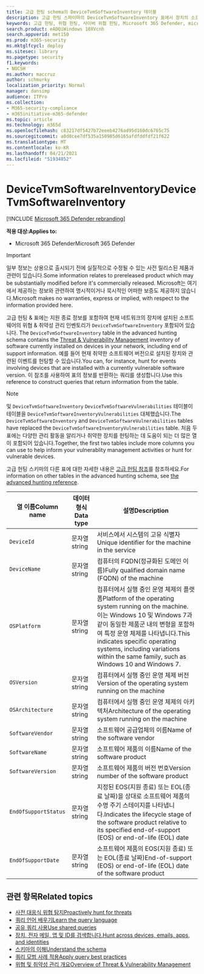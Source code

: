 ```yaml
---
title: 고급 헌팅 schema의 DeviceTvmSoftwareInventory 테이블
description: 고급 헌팅 스파이마의 DeviceTvmSoftwareInventory 표에서 장치의 소프트웨어 인벤토리에 대해 자세히 알아보습니다.
keywords: 고급 헌팅, 위협 헌팅, 사이버 위협 헌팅, Microsoft 365 Defender, microsoft 365, m365, 검색, 쿼리, 원격 분석, 데이터 형식, kusto, 표, 열, 데이터 형식, 설명, 위협 & 취약성 관리, TVM, 장치 관리, 소프트웨어, 인벤토리, 취약성, CVE ID, OS DeviceTvmSoftwareInventoryVulnerabilities
search.product: eADQiWindows 10XVcnh
search.appverid: met150
ms.prod: m365-security
ms.mktglfcycl: deploy
ms.sitesec: library
ms.pagetype: security
f1.keywords:
- NOCSH
ms.author: maccruz
author: schmurky
localization_priority: Normal
manager: dansimp
audience: ITPro
ms.collection:
- M365-security-compliance
- m365initiative-m365-defender
ms.topic: article
ms.technology: m365d
ms.openlocfilehash: c83217df5427b72eeeb4276ad95d160dc6765c75
ms.sourcegitcommit: a8d8cee7df535a150985d6165afdfddfdf21f622
ms.translationtype: MT
ms.contentlocale: ko-KR
ms.lasthandoff: 04/21/2021
ms.locfileid: "51934852"
---
```

# <a name="devicetvmsoftwareinventory"></a><span data-ttu-id="41980-104">DeviceTvmSoftwareInventory</span><span class="sxs-lookup"><span data-stu-id="41980-104">DeviceTvmSoftwareInventory</span></span>

[!INCLUDE [Microsoft 365 Defender rebranding](../includes/microsoft-defender.md)]


<span data-ttu-id="41980-105">**적용 대상:**</span><span class="sxs-lookup"><span data-stu-id="41980-105">**Applies to:**</span></span>
- <span data-ttu-id="41980-106">Microsoft 365 Defender</span><span class="sxs-lookup"><span data-stu-id="41980-106">Microsoft 365 Defender</span></span>

>[!IMPORTANT]
> <span data-ttu-id="41980-107">일부 정보는 상용으로 출시되기 전에 실질적으로 수정될 수 있는 사전 릴리스된 제품과 관련이 있습니다.</span><span class="sxs-lookup"><span data-stu-id="41980-107">Some information relates to prereleased product which may be substantially modified before it's commercially released.</span></span> <span data-ttu-id="41980-108">Microsoft는 여기에서 제공하는 정보와 관련하여 명시적이거나 묵시적인 어떠한 보증도 제공하지 않습니다.</span><span class="sxs-lookup"><span data-stu-id="41980-108">Microsoft makes no warranties, express or implied, with respect to the information provided here.</span></span>


<span data-ttu-id="41980-109">고급 헌팅 & 표에는 지원 종료 정보를 포함하여 현재 네트워크의 장치에 설치된 소프트웨어의 위협 & 취약성 관리 인벤토리가 `DeviceTvmSoftwareInventory` 포함되어 있습니다. [](/windows/security/threat-protection/microsoft-defender-atp/next-gen-threat-and-vuln-mgt)</span><span class="sxs-lookup"><span data-stu-id="41980-109">The `DeviceTvmSoftwareInventory` table in the advanced hunting schema contains the [Threat & Vulnerability Management](/windows/security/threat-protection/microsoft-defender-atp/next-gen-threat-and-vuln-mgt) inventory of software currently installed on devices in your network, including end of support information.</span></span> <span data-ttu-id="41980-110">예를 들어 현재 취약한 소프트웨어 버전으로 설치된 장치와 관련된 이벤트를 헌팅할 수 있습니다.</span><span class="sxs-lookup"><span data-stu-id="41980-110">You can, for instance, hunt for events involving devices that are installed with a currently vulnerable software version.</span></span> <span data-ttu-id="41980-111">이 참조를 사용하여 표의 정보를 반환하는 쿼리를 생성합니다.</span><span class="sxs-lookup"><span data-stu-id="41980-111">Use this reference to construct queries that return information from the table.</span></span>

>[!NOTE]
> <span data-ttu-id="41980-112">및 `DeviceTvmSoftwareInventory` `DeviceTvmSoftwareVulnerabilities` 테이블이 테이블을 `DeviceTvmSoftwareInventoryVulnerabilities` 대체했습니다.</span><span class="sxs-lookup"><span data-stu-id="41980-112">The `DeviceTvmSoftwareInventory` and `DeviceTvmSoftwareVulnerabilities` tables have replaced the `DeviceTvmSoftwareInventoryVulnerabilities` table.</span></span> <span data-ttu-id="41980-113">처음 두 표에는 다양한 관리 활동을 알리거나 취약한 장치를 헌팅하는 데 도움이 되는 더 많은 열이 포함되어 있습니다.</span><span class="sxs-lookup"><span data-stu-id="41980-113">Together, the first two tables include more columns you can use to help inform your vulnerablity management activities or hunt for vulnerable devices.</span></span>

<span data-ttu-id="41980-114">고급 헌팅 스키마의 다른 표에 대한 자세한 내용은 [고급 헌팅 참조](advanced-hunting-schema-tables.md)를 참조하세요.</span><span class="sxs-lookup"><span data-stu-id="41980-114">For information on other tables in the advanced hunting schema, see [the advanced hunting reference](advanced-hunting-schema-tables.md).</span></span>

| <span data-ttu-id="41980-115">열 이름</span><span class="sxs-lookup"><span data-stu-id="41980-115">Column name</span></span> | <span data-ttu-id="41980-116">데이터 형식</span><span class="sxs-lookup"><span data-stu-id="41980-116">Data type</span></span> | <span data-ttu-id="41980-117">설명</span><span class="sxs-lookup"><span data-stu-id="41980-117">Description</span></span> |
|-------------|-----------|-------------|
| `DeviceId` | <span data-ttu-id="41980-118">문자열</span><span class="sxs-lookup"><span data-stu-id="41980-118">string</span></span> | <span data-ttu-id="41980-119">서비스에서 시스템의 고유 식별자</span><span class="sxs-lookup"><span data-stu-id="41980-119">Unique identifier for the machine in the service</span></span> |
| `DeviceName` | <span data-ttu-id="41980-120">문자열</span><span class="sxs-lookup"><span data-stu-id="41980-120">string</span></span> | <span data-ttu-id="41980-121">컴퓨터의 FQDN(정규화된 도메인 이름)</span><span class="sxs-lookup"><span data-stu-id="41980-121">Fully qualified domain name (FQDN) of the machine</span></span> |
| `OSPlatform` | <span data-ttu-id="41980-122">문자열</span><span class="sxs-lookup"><span data-stu-id="41980-122">string</span></span> | <span data-ttu-id="41980-123">컴퓨터에서 실행 중인 운영 체제의 플랫폼</span><span class="sxs-lookup"><span data-stu-id="41980-123">Platform of the operating system running on the machine.</span></span> <span data-ttu-id="41980-124">이는 Windows 10 및 Windows 7과 같이 동일한 제품군 내의 변형을 포함하여 특정 운영 체제를 나타냅니다.</span><span class="sxs-lookup"><span data-stu-id="41980-124">This indicates specific operating systems, including variations within the same family, such as Windows 10 and Windows 7.</span></span> |
| `OSVersion` | <span data-ttu-id="41980-125">문자열</span><span class="sxs-lookup"><span data-stu-id="41980-125">string</span></span> | <span data-ttu-id="41980-126">컴퓨터에서 실행 중인 운영 체제 버전</span><span class="sxs-lookup"><span data-stu-id="41980-126">Version of the operating system running on the machine</span></span> |
| `OSArchitecture` | <span data-ttu-id="41980-127">문자열</span><span class="sxs-lookup"><span data-stu-id="41980-127">string</span></span> | <span data-ttu-id="41980-128">컴퓨터에서 실행 중인 운영 체제의 아키텍처</span><span class="sxs-lookup"><span data-stu-id="41980-128">Architecture of the operating system running on the machine</span></span> |
| `SoftwareVendor` | <span data-ttu-id="41980-129">문자열</span><span class="sxs-lookup"><span data-stu-id="41980-129">string</span></span> | <span data-ttu-id="41980-130">소프트웨어 공급업체의 이름</span><span class="sxs-lookup"><span data-stu-id="41980-130">Name of the software vendor</span></span> |
| `SoftwareName` | <span data-ttu-id="41980-131">문자열</span><span class="sxs-lookup"><span data-stu-id="41980-131">string</span></span> | <span data-ttu-id="41980-132">소프트웨어 제품의 이름</span><span class="sxs-lookup"><span data-stu-id="41980-132">Name of the software product</span></span> |
| `SoftwareVersion` | <span data-ttu-id="41980-133">문자열</span><span class="sxs-lookup"><span data-stu-id="41980-133">string</span></span> | <span data-ttu-id="41980-134">소프트웨어 제품의 버전 번호</span><span class="sxs-lookup"><span data-stu-id="41980-134">Version number of the software product</span></span> |
| `EndOfSupportStatus` | <span data-ttu-id="41980-135">문자열</span><span class="sxs-lookup"><span data-stu-id="41980-135">string</span></span> | <span data-ttu-id="41980-136">지정된 EOS(지원 종료) 또는 EOL(종료 날짜)을 상대로 소프트웨어 제품의 수명 주기 스테이지를 나타냅니다.</span><span class="sxs-lookup"><span data-stu-id="41980-136">Indicates the lifecycle stage of the software product relative to its specified end-of-support (EOS) or end-of-life (EOL) date</span></span> |
| `EndOfSupportDate` | <span data-ttu-id="41980-137">문자열</span><span class="sxs-lookup"><span data-stu-id="41980-137">string</span></span> | <span data-ttu-id="41980-138">소프트웨어 제품의 EOS(지원 종료) 또는 EOL(종료 날짜)</span><span class="sxs-lookup"><span data-stu-id="41980-138">End-of-support (EOS) or end-of-life (EOL) date of the software product</span></span> |



## <a name="related-topics"></a><span data-ttu-id="41980-139">관련 항목</span><span class="sxs-lookup"><span data-stu-id="41980-139">Related topics</span></span>

- [<span data-ttu-id="41980-140">사전 대응식 위협 탐지</span><span class="sxs-lookup"><span data-stu-id="41980-140">Proactively hunt for threats</span></span>](advanced-hunting-overview.md)
- [<span data-ttu-id="41980-141">쿼리 언어 배우기</span><span class="sxs-lookup"><span data-stu-id="41980-141">Learn the query language</span></span>](advanced-hunting-query-language.md)
- [<span data-ttu-id="41980-142">공유 쿼리 사용</span><span class="sxs-lookup"><span data-stu-id="41980-142">Use shared queries</span></span>](advanced-hunting-shared-queries.md)
- [<span data-ttu-id="41980-143">장치, 전자 메일, 앱 및 ID를 검색합니다.</span><span class="sxs-lookup"><span data-stu-id="41980-143">Hunt across devices, emails, apps, and identities</span></span>](advanced-hunting-query-emails-devices.md)
- [<span data-ttu-id="41980-144">스키마의 이해</span><span class="sxs-lookup"><span data-stu-id="41980-144">Understand the schema</span></span>](advanced-hunting-schema-tables.md)
- [<span data-ttu-id="41980-145">쿼리 모범 사례 적용</span><span class="sxs-lookup"><span data-stu-id="41980-145">Apply query best practices</span></span>](advanced-hunting-best-practices.md)
- [<span data-ttu-id="41980-146">위협 및 취약성 관리 개요</span><span class="sxs-lookup"><span data-stu-id="41980-146">Overview of Threat & Vulnerability Management</span></span>](/windows/security/threat-protection/microsoft-defender-atp/next-gen-threat-and-vuln-mgt)